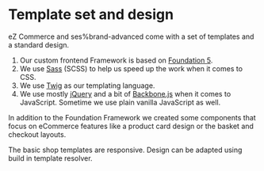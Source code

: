# Template set and design

eZ Commerce and ses%brand-advanced come with a set of templates and a standard design.

1.  Our custom frontend Framework is based on [Foundation 5](http://foundation.zurb.com/).
2.  We use [Sass](http://sass-lang.com/) (SCSS) to help us speed up the work when it comes to CSS.
3.  We use [Twig](http://twig.sensiolabs.org/) as our templating language.
4.  We use mostly [jQuery](http://jquery.com/) and a bit of [Backbone.js](http://backbonejs.org/) when it comes to JavaScript. Sometime we use plain vanilla JavaScript as well.

In addition to the Foundation Framework we created some components that focus on eCommerce features like a product card design or the basket and checkout layouts.

The basic shop templates are responsive. Design can be adapted using build in template resolver.
